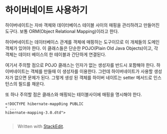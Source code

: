 # 하이버네이트 사용하기

하이버네이트는 자바 객체와 데이터베이스 테이블 사이의 매핑을 관리하려고 만들어진 도구다. 보통 ORM(Object Relational Mapping)이라고 한다. 

하이버네이트는 데이터베이스 관계를 객체에 매핑하는 도구이므로 이 개체들의 도메인 객체가 있어야 한다. 이 클래스들은 단순한 POJO(Plain Old Java Objects)이고, 각 객체는 데이터 베이스의 한 테이블과 간단하게 연결된다. 

여기서 주의할 점으로 POJO 클래스는 인자가 없는 생성자를 반드시 포함해야 한다. 하이버네이트는 객체를 만들때 이 생성자를 이용한다. 그런데 하이버네이트가 사용할 생성자가 없으면 문제가 된다. 그렇게 생성 된 객체를 하이버 네이트는 setter 메서드로 인스턴스의 필드를 채운다. 

또 하나 주의할 점은 클래스와 매핑되는 테이블사이에 매핑을 명시해야 한다.

```
<!DOCTYPE hibernate-mapp0ing PUBLIC
" ...
hibernate-mapping-3.0.dtd">


```


> Written with [StackEdit](https://stackedit.io/).
<!--stackedit_data:
eyJoaXN0b3J5IjpbNTM5NDI0NTE4LC0xNTQzMzI4NTg3LDE2Mz
g0MDk2MzAsMTc5MjYzOTgxMiw3MzA5OTgxMTZdfQ==
-->